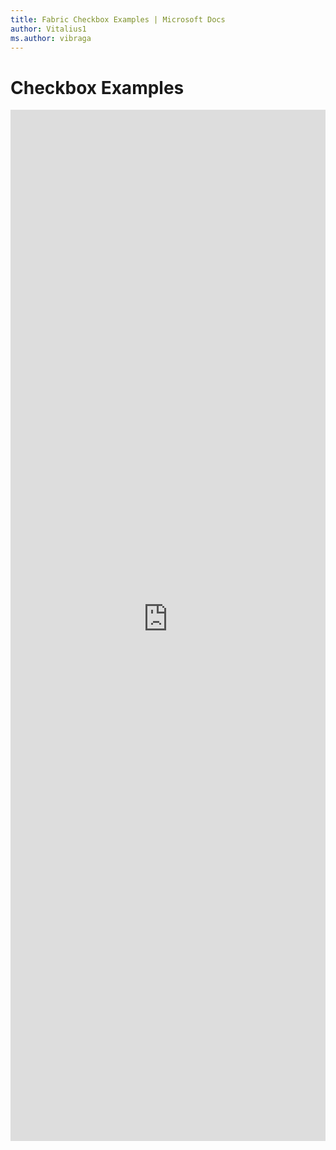 ```yaml
---
title: Fabric Checkbox Examples | Microsoft Docs
author: Vitalius1
ms.author: vibraga
---
```


# Checkbox Examples

<iframe 
    title='Checkbox Examples'
    src='https://fabricweb.z5.web.core.windows.net/pr-deploy-site/refs/heads/master/fabric-website-resources/dist/index.html#/examples/checkbox?docsExample=true'
    frameborder='no'
    height='1650'
    style='width: 100%;'
>